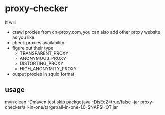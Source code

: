# proxy-checker
It will 

* crawl proxies from cn-proxy.com, you can also add other proxy website as you like.
* check proxies availability
* figure out their type
  * TRANSPARENT_PROXY
  * ANONYMOUS_PROXY
  * DISTORTING_PROXY
  * HIGH_ANONYMITY_PROXY
* output proxies in squid format

## usage
 mvn clean -Dmaven.test.skip packge
 java -DisEc2=true/false -jar proxy-checker/all-in-one/target/all-in-one-1.0-SNAPSHOT.jar <outputdir>
